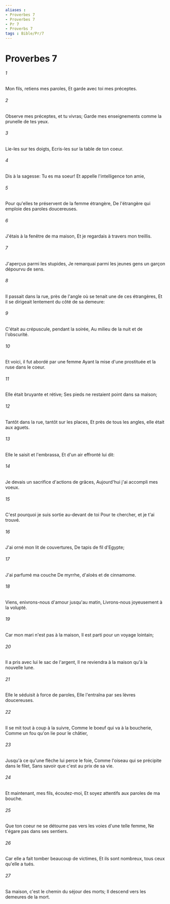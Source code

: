 ```yaml
---
aliases : 
- Proverbes 7
- Proverbes 7
- Pr 7
- Proverbs 7
tags : Bible/Pr/7
---
```


# Proverbes 7

###### 1
Mon fils, retiens mes paroles, Et garde avec toi mes préceptes.
###### 2
Observe mes préceptes, et tu vivras; Garde mes enseignements comme la prunelle de tes yeux.
###### 3
Lie-les sur tes doigts, Ecris-les sur la table de ton coeur.
###### 4
Dis à la sagesse: Tu es ma soeur! Et appelle l'intelligence ton amie,
###### 5
Pour qu'elles te préservent de la femme étrangère, De l'étrangère qui emploie des paroles doucereuses.
###### 6
J'étais à la fenêtre de ma maison, Et je regardais à travers mon treillis.
###### 7
J'aperçus parmi les stupides, Je remarquai parmi les jeunes gens un garçon dépourvu de sens.
###### 8
Il passait dans la rue, près de l'angle où se tenait une de ces étrangères, Et il se dirigeait lentement du côté de sa demeure:
###### 9
C'était au crépuscule, pendant la soirée, Au milieu de la nuit et de l'obscurité.
###### 10
Et voici, il fut abordé par une femme Ayant la mise d'une prostituée et la ruse dans le coeur.
###### 11
Elle était bruyante et rétive; Ses pieds ne restaient point dans sa maison;
###### 12
Tantôt dans la rue, tantôt sur les places, Et près de tous les angles, elle était aux aguets.
###### 13
Elle le saisit et l'embrassa, Et d'un air effronté lui dit:
###### 14
Je devais un sacrifice d'actions de grâces, Aujourd'hui j'ai accompli mes voeux.
###### 15
C'est pourquoi je suis sortie au-devant de toi Pour te chercher, et je t'ai trouvé.
###### 16
J'ai orné mon lit de couvertures, De tapis de fil d'Egypte;
###### 17
J'ai parfumé ma couche De myrrhe, d'aloès et de cinnamome.
###### 18
Viens, enivrons-nous d'amour jusqu'au matin, Livrons-nous joyeusement à la volupté.
###### 19
Car mon mari n'est pas à la maison, Il est parti pour un voyage lointain;
###### 20
Il a pris avec lui le sac de l'argent, Il ne reviendra à la maison qu'à la nouvelle lune.
###### 21
Elle le séduisit à force de paroles, Elle l'entraîna par ses lèvres doucereuses.
###### 22
Il se mit tout à coup à la suivre, Comme le boeuf qui va à la boucherie, Comme un fou qu'on lie pour le châtier,
###### 23
Jusqu'à ce qu'une flèche lui perce le foie, Comme l'oiseau qui se précipite dans le filet, Sans savoir que c'est au prix de sa vie.
###### 24
Et maintenant, mes fils, écoutez-moi, Et soyez attentifs aux paroles de ma bouche.
###### 25
Que ton coeur ne se détourne pas vers les voies d'une telle femme, Ne t'égare pas dans ses sentiers.
###### 26
Car elle a fait tomber beaucoup de victimes, Et ils sont nombreux, tous ceux qu'elle a tués.
###### 27
Sa maison, c'est le chemin du séjour des morts; Il descend vers les demeures de la mort.
